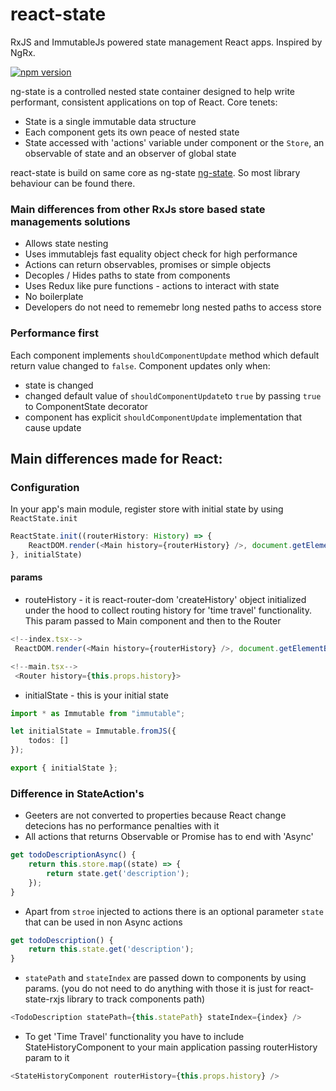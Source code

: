# react-state
RxJS and ImmutableJs powered state management React apps. Inspired by NgRx.

[![npm version](https://badge.fury.io/js/react-state-rxjs.svg)](https://badge.fury.io/js/react-state-rxjs)

ng-state is a controlled nested state container designed to help write performant, consistent applications
on top of React. Core tenets:
- State is a single immutable data structure
- Each component gets its own peace of nested state
- State accessed with 'actions' variable under component or the `Store`, an observable of state and an observer of global state

react-state is build on same core as ng-state [ng-state](https://github.com/ng-state). So most library behaviour can be found there.

### Main differences from other RxJs store based state managements solutions
- Allows state nesting
- Uses immutablejs fast equality object check for high performance
- Actions can return observables, promises or simple objects
- Decoples / Hides paths to state from components
- Uses Redux like pure functions - actions to interact with state
- No boilerplate
- Developers do not need to rememebr long nested paths to access store

### Performance first
Each component implements ```shouldComponentUpdate``` method which default return value changed to ```false```.
Component updates only when:
- state is changed
- changed default value of ```shouldComponentUpdate```to ```true``` by passing ```true``` to ComponentState decorator
- component has explicit ```shouldComponentUpdate``` implementation that cause update

## Main differences made for React:

### Configuration
In your app's main module, register store with initial state by using `ReactState.init`

```ts
ReactState.init((routerHistory: History) => {
    ReactDOM.render(<Main history={routerHistory} />, document.getElementById("example"))
}, initialState)
```

#### params
- routeHistory - it is react-router-dom 'createHistory' object initialized under the hood to collect routing history for 'time travel' functionality. This param passed to Main component and then to the Router
```ts
<!--index.tsx-->
 ReactDOM.render(<Main history={routerHistory} />, document.getElementById("example"))

<!--main.tsx-->
 <Router history={this.props.history}>
```

- initialState - this is your initial state
```ts
import * as Immutable from "immutable";

let initialState = Immutable.fromJS({
    todos: []
});

export { initialState };
```

### Difference in StateAction's
- Geeters are not converted to properties because React change detecions has no performance penalties with it
- All actions that returns Observable or Promise has to end with 'Async'
```ts
get todoDescriptionAsync() {
    return this.store.map((state) => {
        return state.get('description');
    });
}
```
- Apart from ```stroe``` injected to actions there is an optional parameter ```state``` that can be used in non Async actions
```ts
get todoDescription() {
    return this.state.get('description');
}
```
- ```statePath``` and ```stateIndex``` are passed down to components by using params. (you do not need to do anything with those it is just for react-state-rxjs library to track components path)
```ts
<TodoDescription statePath={this.statePath} stateIndex={index} />
```
- To get 'Time Travel' functionality you have to include StateHistoryComponent to your main application passing routerHistory param to it
```ts
<StateHistoryComponent routerHistory={this.props.history} />
```
